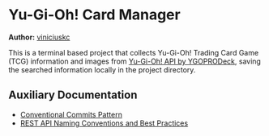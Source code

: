 # Yu-Gi-Oh! Card Manager

**Author:**  [viniciuskc](https://github.com/viniciuskc)

This is a terminal based project that collects Yu-Gi-Oh! Trading Card Game (TCG) information and images from
[Yu-Gi-Oh! API by YGOPRODeck](https://ygoprodeck.com/api-guide/), saving the searched information locally in the
project directory.

## Auxiliary Documentation

- [Conventional Commits Pattern](https://medium.com/linkapi-solutions/conventional-commits-pattern-3778d1a1e657)
- [REST API Naming Conventions and Best Practices](https://medium.com/@nadinCodeHat/rest-api-naming-conventions-and-best-practices-1c4e781eb6a5)
